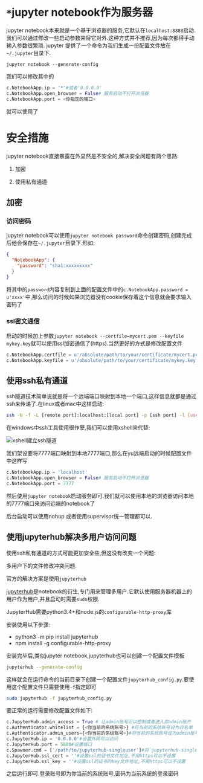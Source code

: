 
# `*`jupyter notebook作为服务器

jupyter notebook本来就是一个基于浏览器的服务,它默认在`localhost:8888`启动.我们可以通过修改一些启动参数来将它对外.这种方式并不推荐,因为每次都得手动输入参数很繁琐. jupyter 提供了一个命令为我们生成一份配置文件放在`~/.jupyter`目录下.

```shell
jupyter notebook --generate-config
```

我们可以修改其中的
```python
c.NotebookApp.ip = '*'#或者'0.0.0.0'
c.NotebookApp.open_browser = False# 服务启动不打开浏览器
c.NotebookApp.port = <你指定的端口>
```
就可以使用了



# 安全措施

jupyter notebook直接暴露在外显然是不安全的,解决安全问题有两个思路:

1. 加密

2. 使用私有通道

## 加密

### 访问密码

jupyter notebook可以使用`jupyter notebook password`命令创建密码,创建完成后他会保存在`~/.jupyter`目录下.形如:

```json
{
  "NotebookApp": {
    "password": "sha1:xxxxxxxxx"
  }
}

```
将其中的`password`内容复制到上面的配置文件中的`c.NotebookApp.password = u'xxxx'`中,那么访问的时候如果浏览器没有cookie保存着这个信息就会要求输入密码了

### ssl密文通信

启动的时候加上参数`jupyter notebook --certfile=mycert.pem --keyfile mykey.key`就可以使用ssl加密通信了(https).当然更好的方式是修改配置文件

```python
c.NotebookApp.certfile = u'/absolute/path/to/your/certificate/mycert.pem'
c.NotebookApp.keyfile = u'/absolute/path/to/your/certificate/mykey.key'
```

## 使用ssh私有通道

ssh隧道技术简单说就是将一个远端端口映射到本地一个端口,这样信息就都是通过ssh来传递了.在linux或者mac中这样启动:

```bash
ssh -N -f -L [remote port]:localhost:[local port] -p [ssh port] -l [username] [公网IP]

```

在windows中ssh工具使用很作孽,我们可以使用xshell来代替:

![xshell建立ssh隧道](source/Xshell建立ssh隧道.png)

我们架设要将7777端口映射到本地7777端口,那么在yu远端启动的时候配置文件中这样写
```python
c.NotebookApp.ip = 'localhost'
c.NotebookApp.open_browser = False# 服务启动不打开浏览器
c.NotebookApp.port = 7777

```
然后使用`jupyter notebook`启动服务即可.我们就可以使用本地的浏览器访问本地的7777端口来访问远端的notebook了

后台启动可以使用nohup 或者使用supervisor统一管理都可以.

## 使用jupyterhub解决多用户访问问题

使用ssh私有通道的方式可能更加安全些,但这没有改变一个问题:

多用户下的文件修改冲突问题.

官方的解决方案是使用`jupyterhub`

[jupyterhub](https://github.com/jupyterhub/jupyterhub)是notebook的衍生,专门用来管理多用户.它默认使用服务器机器上的用户作为用户,并且启动时需要`sudo`权限.

JupyterHub需要python3.4+和node.js的`configurable-http-proxy`库

安装使用以下步骤:

+ python3 -m pip install jupyterhub
+ npm install -g configurable-http-proxy

安装完毕后,类似jupyter notebook,jupyterhub也可以创建一个配置文件模板

```bash
jupyterhub --generate-config
```

这样就会在运行命令的当前目录下创建一个配置文件`jupyterhub_config.py`.要使用这个配置文件只需要使用`-f`指定即可

```bash
sudo jupyterhub -f jupyterhub_config.py
```

要正常的运行需要修改配置文件如下:

```python
c.JupyterHub.admin_access = True # 让admin账号可以控制或者进入非admin账户
c.Authenticator.whitelist = {<你当前的系统账号>} #将当前的系统账号设为白名单
c.Authenticator.admin_users={<你当前的系统账号>}#将当前的系统账号设为admin账号
c.JupyterHub.ip = '0.0.0.0'#设置外网可以访问
c.JupyterHub.port = 5888#设置端口
c.Spawner.cmd = ['/path/to/jupyterhub-singleuser']#将`jupyterhub-singleuser`写死
c.JupyterHub.ssl_cert = ''#设置ssl的证书文件地址,不用https可以不设置
c.JupyterHub.ssl_key = ''#设置ssl的证书的key文件地址,不用https可以不设置
```

之后运行即可.登录账号即为你当前的系统账号,密码为当前系统的登录密码
